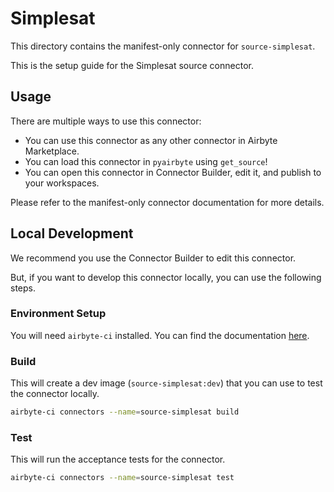 # Simplesat
This directory contains the manifest-only connector for `source-simplesat`.

This is the setup guide for the Simplesat source connector.


## Usage
There are multiple ways to use this connector:
- You can use this connector as any other connector in Airbyte Marketplace.
- You can load this connector in `pyairbyte` using `get_source`!
- You can open this connector in Connector Builder, edit it, and publish to your workspaces.

Please refer to the manifest-only connector documentation for more details.

## Local Development
We recommend you use the Connector Builder to edit this connector.

But, if you want to develop this connector locally, you can use the following steps.

### Environment Setup
You will need `airbyte-ci` installed. You can find the documentation [here](airbyte-ci).

### Build
This will create a dev image (`source-simplesat:dev`) that you can use to test the connector locally.
```bash
airbyte-ci connectors --name=source-simplesat build
```

### Test
This will run the acceptance tests for the connector.
```bash
airbyte-ci connectors --name=source-simplesat test
```


